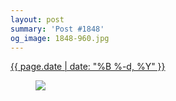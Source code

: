 ```yaml
---
layout: post
summary: 'Post #1848'
og_image: 1848-960.jpg
---
```


<div class="post">
  <time>
    <a href="/1848">
      {{ page.date | date: "%B %-d, %Y" }}
    </a>
  </time>
  <a href="/1848">
    <figure data-taken="8/21/2024">
      <img sizes="(min-width: 700px) 50vw, calc(100vw - 2rem)" src="{{ site.assets_url }}/1848-480.jpg" srcset="{{ site.assets_url }}/1848-240.jpg 240w, {{ site.assets_url }}/1848-480.jpg 480w, {{ site.assets_url }}/1848-720.jpg 720w, {{ site.assets_url }}/1848-960.jpg 960w" />
    </figure>
  </a>
</div>
